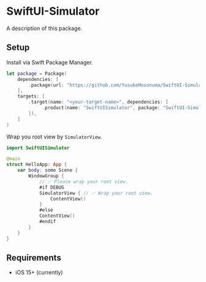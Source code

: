 # SwiftUI-Simulator

A description of this package.

## Setup

Install via Swift Package Manager.

```swift
let package = Package(
    dependencies: [
        .package(url: "https://github.com/YusukeHosonuma/SwiftUI-Simulator.git", branch: "main"),
    ],
    targets: [
        .target(name: "<your-target-name>", dependencies: [
             .product(name: "SwiftUISimulator", package: "SwiftUI-Simulator"),
        ]),
    ]
)
```

Wrap you root view by `SimulatorView`.

```swift
import SwiftUISimulator

@main
struct HelloApp: App {
    var body: some Scene {
        WindowGroup {
            // ✅ Please wrap your root view.
            #if DEBUG
            SimulatorView { // ✅ Wrap your root view.
                ContentView()
            }
            #else
            ContentView()
            #endif
        }
    }
}
```

## Requirements

- iOS 15+ (currently)
